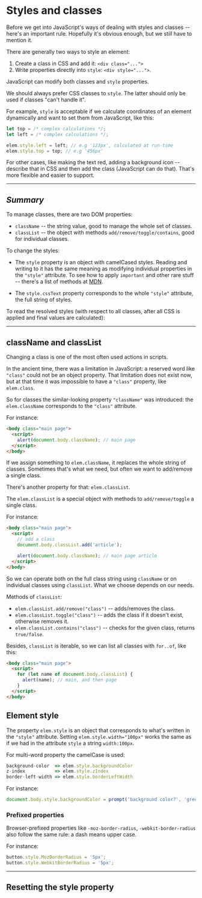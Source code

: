 # Styles and classes

Before we get into JavaScript's ways of dealing with styles and classes -- here's an important rule. Hopefully it's obvious enough, but we still have to mention it.

There are generally two ways to style an element:

1. Create a class in CSS and add it: `<div class="...">`
2. Write properties directly into `style`: `<div style="...">`.

JavaScript can modify both classes and `style` properties.

We should always prefer CSS classes to `style`. The latter should only be used if classes "can't handle it".

For example, `style` is acceptable if we calculate coordinates of an element dynamically and want to set them from JavaScript, like this:

```js
let top = /* complex calculations */;
let left = /* complex calculations */;

elem.style.left = left; // e.g '123px', calculated at run-time
elem.style.top = top; // e.g '456px'
```

For other cases, like making the text red, adding a background icon -- describe that in CSS and then add the class (JavaScript can do that). That's more flexible and easier to support.

---

## ***Summary***

To manage classes, there are two DOM properties:

- `className` -- the string value, good to manage the whole set of classes.
- `classList` -- the object with methods `add/remove/toggle/contains`, good for individual classes.

To change the styles:

- The `style` property is an object with camelCased styles. Reading and writing to it has the same meaning as modifying individual properties in the `"style"` attribute. To see how to apply `important` and other rare stuff -- there's a list of methods at [MDN](mdn:api/CSSStyleDeclaration).

- The `style.cssText` property corresponds to the whole `"style"` attribute, the full string of styles.

To read the resolved styles (with respect to all classes, after all CSS is applied and final values are calculated):

---

## **className and classList**

Changing a class is one of the most often used actions in scripts.

In the ancient time, there was a limitation in JavaScript: a reserved word like `"class"` could not be an object property. That limitation does not exist now, but at that time it was impossible to have a `"class"` property, like `elem.class`.

So for classes the similar-looking property `"className"` was introduced: the `elem.className` corresponds to the `"class"` attribute.

For instance:

```html run
<body class="main page">
  <script>
    alert(document.body.className); // main page
  </script>
</body>
```

If we assign something to `elem.className`, it replaces the whole string of classes. Sometimes that's what we need, but often we want to add/remove a single class.

There's another property for that: `elem.classList`.

The `elem.classList` is a special object with methods to `add/remove/toggle` a single class.

For instance:

```html run
<body class="main page">
  <script>
    // add a class
    document.body.classList.add('article');

    alert(document.body.className); // main page article
  </script>
</body>
```

So we can operate both on the full class string using `className` or on individual classes using `classList`. What we choose depends on our needs.

Methods of `classList`:

- `elem.classList.add/remove("class")` -- adds/removes the class.
- `elem.classList.toggle("class")` -- adds the class if it doesn't exist, otherwise removes it.
- `elem.classList.contains("class")` -- checks for the given class, returns `true/false`.

Besides, `classList` is iterable, so we can list all classes with `for..of`, like this:

```html run
<body class="main page">
  <script>
    for (let name of document.body.classList) {
      alert(name); // main, and then page
    }
  </script>
</body>
```

## Element style

The property `elem.style` is an object that corresponds to what's written in the `"style"` attribute. Setting `elem.style.width="100px"` works the same as if we had in the attribute `style` a string `width:100px`.

For multi-word property the camelCase is used:

```js no-beautify
background-color  => elem.style.backgroundColor
z-index           => elem.style.zIndex
border-left-width => elem.style.borderLeftWidth
```

For instance:

```js run
document.body.style.backgroundColor = prompt('background color?', 'green');
```

### Prefixed properties
Browser-prefixed properties like `-moz-border-radius`, `-webkit-border-radius` also follow the same rule: a dash means upper case.

For instance:

```js
button.style.MozBorderRadius = '5px';
button.style.WebkitBorderRadius = '5px';
```

---

## **Resetting the style property**